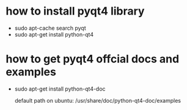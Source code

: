 # how to install pyqt4 library

* sudo apt-cache search pyqt
* sudo apt-get install python-qt4

# how to get pyqt4 offcial docs and examples

* sudo apt-get install python-qt4-doc

  default path on ubuntu: /usr/share/doc/python-qt4-doc/examples
